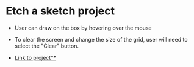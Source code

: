 # Etch a sketch project

- User can draw on the box by hovering over the mouse
- To clear the screen and change the size of the grid, user will need to select the "Clear" button.

- <a href="https://https://github.com/NyanoNyan/etch-a-sketch/blob/master/main.html">Link to project**</a>
